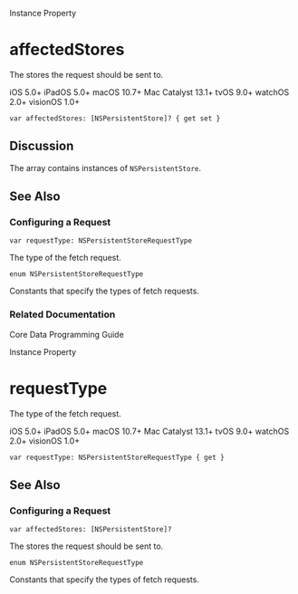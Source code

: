Instance Property

# affectedStores

The stores the request should be sent to.

iOS 5.0+  iPadOS 5.0+  macOS 10.7+  Mac Catalyst 13.1+  tvOS 9.0+  watchOS
2.0+  visionOS 1.0+

    
    
    var affectedStores: [NSPersistentStore]? { get set }

## Discussion

The array contains instances of `NSPersistentStore`.

## See Also

### Configuring a Request

`var requestType: NSPersistentStoreRequestType`

The type of the fetch request.

`enum NSPersistentStoreRequestType`

Constants that specify the types of fetch requests.

### Related Documentation

Core Data Programming Guide

Instance Property

# requestType

The type of the fetch request.

iOS 5.0+  iPadOS 5.0+  macOS 10.7+  Mac Catalyst 13.1+  tvOS 9.0+  watchOS
2.0+  visionOS 1.0+

    
    
    var requestType: NSPersistentStoreRequestType { get }

## See Also

### Configuring a Request

`var affectedStores: [NSPersistentStore]?`

The stores the request should be sent to.

`enum NSPersistentStoreRequestType`

Constants that specify the types of fetch requests.

